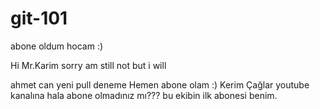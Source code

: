 # git-101
abone oldum hocam :)

Hi Mr.Karim
sorry am still not 
but i will

ahmet  can yeni pull deneme
Hemen abone olam :)
Kerim Çağlar youtube kanalına hala abone olmadınız mı???
bu ekibin ilk abonesi benim.

